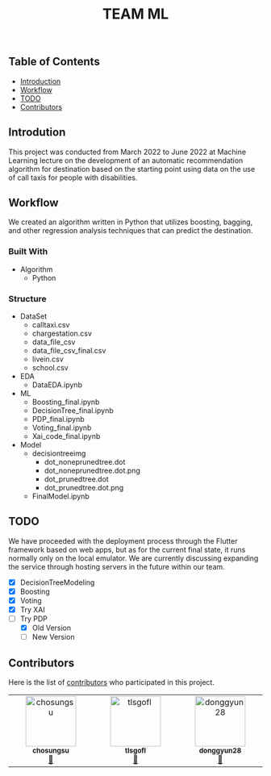 <h1 align="center"> TEAM ML </h1> <br>

## Table of Contents

- [Introduction](#introdution)
- [Workflow](#workflow)
- [TODO](#todo)
- [Contributors](#contributors)

## Introdution

This project was conducted from March 2022 to June 2022 at Machine Learning lecture on the development of an automatic recommendation algorithm for destination based on the starting point using data on the use of call taxis for people with disabilities.

## Workflow

We created an algorithm written in Python that utilizes boosting, bagging, and other regression analysis techniques that can predict the destination.

### Built With

  * Algorithm
    * Python
### Structure
  * DataSet
    * calltaxi.csv
    * chargestation.csv
    * data_file_csv
    * data_file_csv_final.csv
    * livein.csv
    * school.csv
  * EDA
    * DataEDA.ipynb
  * ML
    * Boosting_final.ipynb
    * DecisionTree_final.ipynb
    * PDP_final.ipynb
    * Voting_final.ipynb
    * Xai_code_final.ipynb
  * Model
    * decisiontreeimg
      * dot_noneprunedtree.dot
      * dot_noneprunedtree.dot.png
      * dot_prunedtree.dot
      * dot_prunedtree.dot.png
    * FinalModel.ipynb


## TODO

We have proceeded with the deployment process through the Flutter framework based on web apps, but as for the current final state, it runs normally only on the local emulator. We are currently discussing expanding the service through hosting servers in the future within our team.
- [x] DecisionTreeModeling
- [x] Boosting
- [x] Voting
- [x] Try XAI
- [ ] Try PDP
   - [x] Old Version
   - [ ] New Version
 
## Contributors

Here is the list of
[contributors](https://github.com/chosungsu/ML/graphs/contributors)
who participated in this project.

<table>
  <tbody>
    <tr>
      <td align="center" valign="top" width="14.28%"><a href="https://github.com/chosungsu"><img src="https://avatars.githubusercontent.com/u/48382347?v=4?s=100" width="100px;" alt="chosungsu"/><br /><sub><b>chosungsu</b></sub></a><br /><a href="https://github.com/chosungsu/ML/commits?author=chosungsu" title="Commits">📖</a> </td>
      <td align="center" valign="top" width="14.28%"><a href="https://github.com/tlsgofl"><img src="https://avatars.githubusercontent.com/u/105846994?v=4?s=100" width="100px;" alt="tlsgofl"/><br /><sub><b>tlsgofl</b></sub></a><br /><a href="https://github.com/chosungsu/ML/commits?author=tlsgofl" title="Commits">📖</a> </td>
      <td align="center" valign="top" width="14.28%"><a href="https://github.com/donggyun28"><img src="https://avatars.githubusercontent.com/u/83553190?v=4?s=100" width="100px;" alt="donggyun28"/><br /><sub><b>donggyun28</b></sub></a><br /><a href="https://github.com/chosungsu/ML/commits?author=donggyun28" title="Commits">📖</a> </td>
    </tr>
  </tbody>
</table>
